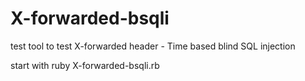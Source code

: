 # X-forwarded-bsqli

test tool to test X-forwarded header - Time based blind SQL injection

start with ruby X-forwarded-bsqli.rb
